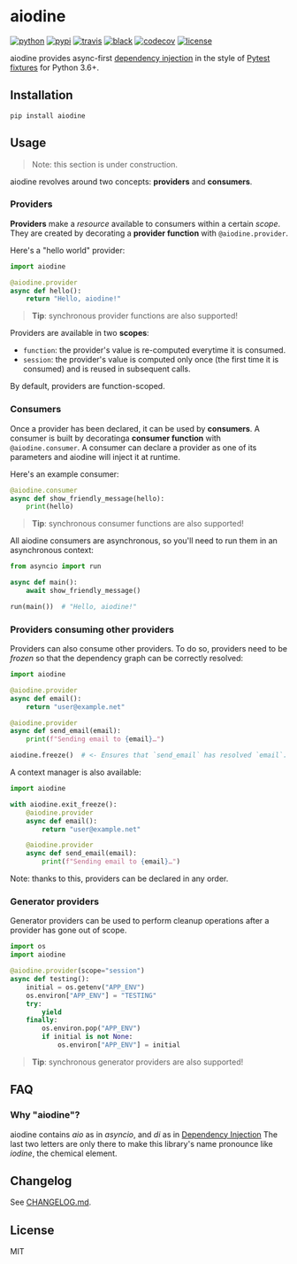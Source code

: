 # aiodine

[![python](https://img.shields.io/pypi/pyversions/aiodine.svg?logo=python&logoColor=fed749&colorB=3770a0&label=)](https://www.python.org)
[![pypi](https://img.shields.io/pypi/v/aiodine.svg)][pypi-url]
[![travis](https://img.shields.io/travis/bocadilloproject/aiodine.svg)](https://travis-ci.org/bocadilloproject/aiodine)
[![black](https://img.shields.io/badge/code_style-black-000000.svg)](https://github.com/ambv/black)
[![codecov](https://codecov.io/gh/bocadilloproject/aiodine/branch/master/graph/badge.svg)](https://codecov.io/gh/bocadilloproject/aiodine)
[![license](https://img.shields.io/pypi/l/aiodine.svg)][pypi-url]

[pypi-url]: https://pypi.org/project/aiodine/

aiodine provides async-first [dependency injection][di] in the style of [Pytest fixtures](https://docs.pytest.org/en/latest/fixture.html) for Python 3.6+.

## Installation

```
pip install aiodine
```

## Usage

> Note: this section is under construction.

aiodine revolves around two concepts: **providers** and **consumers**.

### Providers

**Providers** make a _resource_ available to consumers within a certain _scope_. They are created by decorating a **provider function** with `@aiodine.provider`.

Here's a "hello world" provider:

```python
import aiodine

@aiodine.provider
async def hello():
    return "Hello, aiodine!"
```

> **Tip**: synchronous provider functions are also supported!

Providers are available in two **scopes**:

- `function`: the provider's value is re-computed everytime it is consumed.
- `session`: the provider's value is computed only once (the first time it is consumed) and is reused in subsequent calls.

By default, providers are function-scoped.

### Consumers

Once a provider has been declared, it can be used by **consumers**. A consumer is built by decoratinga **consumer function** with `@aiodine.consumer`. A consumer can declare a provider as one of its parameters and aiodine will inject it at runtime.

Here's an example consumer:

```python
@aiodine.consumer
async def show_friendly_message(hello):
    print(hello)

```

> **Tip**: synchronous consumer functions are also supported!

All aiodine consumers are asynchronous, so you'll need to run them in an asynchronous context:

```python
from asyncio import run

async def main():
    await show_friendly_message()

run(main())  # "Hello, aiodine!"
```

### Providers consuming other providers

Providers can also consume other providers. To do so, providers need to be _frozen_ so that the dependency graph can be correctly resolved:

```python
import aiodine

@aiodine.provider
async def email():
    return "user@example.net"

@aiodine.provider
async def send_email(email):
    print(f"Sending email to {email}…")

aiodine.freeze()  # <- Ensures that `send_email` has resolved `email`.
```

A context manager is also available:

```python
import aiodine

with aiodine.exit_freeze():
    @aiodine.provider
    async def email():
        return "user@example.net"

    @aiodine.provider
    async def send_email(email):
        print(f"Sending email to {email}…")
```

Note: thanks to this, providers can be declared in any order.

### Generator providers

Generator providers can be used to perform cleanup operations after a provider has gone out of scope.

```python
import os
import aiodine

@aiodine.provider(scope="session")
async def testing():
    initial = os.getenv("APP_ENV")
    os.environ["APP_ENV"] = "TESTING"
    try:
        yield
    finally:
        os.environ.pop("APP_ENV")
        if initial is not None:
            os.environ["APP_ENV"] = initial
```

> **Tip**: synchronous generator providers are also supported!

## FAQ

### Why "aiodine"?

aiodine contains _aio_ as in _asyncio_, and _di_ as in [Dependency Injection][di] The last two letters are only there to make this library's name pronounce like _iodine_, the chemical element.

[di]: https://en.wikipedia.org/wiki/Dependency_injection

## Changelog

See [CHANGELOG.md](https://github.com/bocadilloproject/aiodine/blob/master/CHANGELOG.md).

## License

MIT

```

```
